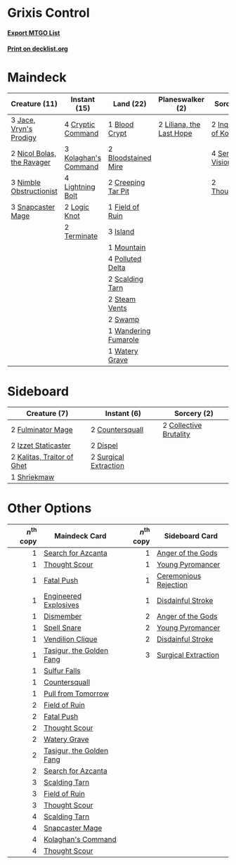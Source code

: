 # Grixis Control

#### [Export MTGO List](../collection/Grixis%20Control/Grixis%20Control.txt)
#### [Print on decklist.org](http://decklist.org/?deckmain=1%09Blood%20Crypt%0A2%09Bloodstained%20Mire%0A2%09Creeping%20Tar%20Pit%0A4%09Cryptic%20Command%0A1%09Field%20of%20Ruin%0A2%09Inquisition%20of%20Kozilek%0A3%09Island%0A3%09Jace,%20Vryn's%20Prodigy%0A3%09Kolaghan's%20Command%0A4%09Lightning%20Bolt%0A2%09Liliana,%20the%20Last%20Hope%0A2%09Logic%20Knot%0A1%09Mountain%0A2%09Nicol%20Bolas,%20the%20Ravager%0A3%09Nimble%20Obstructionist%0A4%09Polluted%20Delta%0A2%09Rise/Fall%0A2%09Scalding%20Tarn%0A4%09Serum%20Visions%0A3%09Snapcaster%20Mage%0A2%09Steam%20Vents%0A2%09Swamp%0A2%09Terminate%0A2%09Thoughtseize%0A1%09Wandering%20Fumarole%0A1%09Watery%20Grave&deckside=2%09Collective%20Brutality%0A2%09Countersquall%0A2%09Dispel%0A2%09Fulminator%20Mage%0A2%09Izzet%20Staticaster%0A2%09Kalitas,%20Traitor%20of%20Ghet%0A1%09Shriekmaw%0A2%09Surgical%20Extraction)
# Maindeck

|                                            Creature (11)                                            |                                         Instant (15)                                          |                                           Land (22)                                           |                                         Planeswalker (2)                                          |                                            Sorcery (8)                                            |Unknown (2)|
|-----------------------------------------------------------------------------------------------------|-----------------------------------------------------------------------------------------------|-----------------------------------------------------------------------------------------------|---------------------------------------------------------------------------------------------------|---------------------------------------------------------------------------------------------------|-----------|
|3 [Jace, Vryn's Prodigy](http://gatherer.wizards.com/Pages/Card/Details.aspx?multiverseid=439335)    |4 [Cryptic Command](http://gatherer.wizards.com/Pages/Card/Details.aspx?multiverseid=370439)   |1 [Blood Crypt](http://gatherer.wizards.com/Pages/Card/Details.aspx?multiverseid=405093)       |2 [Liliana, the Last Hope](http://gatherer.wizards.com/Pages/Card/Details.aspx?multiverseid=414388)|2 [Inquisition of Kozilek](http://gatherer.wizards.com/Pages/Card/Details.aspx?multiverseid=425900)|2 Rise/Fall|
|2 [Nicol Bolas, the Ravager](http://gatherer.wizards.com/Pages/Card/Details.aspx?multiverseid=447354)|3 [Kolaghan's Command](http://gatherer.wizards.com/Pages/Card/Details.aspx?multiverseid=394613)|2 [Bloodstained Mire](http://gatherer.wizards.com/Pages/Card/Details.aspx?multiverseid=405094) |                                                                                                   |4 [Serum Visions](http://gatherer.wizards.com/Pages/Card/Details.aspx?multiverseid=425874)         |           |
|3 [Nimble Obstructionist](http://gatherer.wizards.com/Pages/Card/Details.aspx?multiverseid=430729)   |4 [Lightning Bolt](http://gatherer.wizards.com/Pages/Card/Details.aspx?multiverseid=234704)    |2 [Creeping Tar Pit](http://gatherer.wizards.com/Pages/Card/Details.aspx?multiverseid=177520)  |                                                                                                   |2 [Thoughtseize](http://gatherer.wizards.com/Pages/Card/Details.aspx?multiverseid=438676)          |           |
|3 [Snapcaster Mage](http://gatherer.wizards.com/Pages/Card/Details.aspx?multiverseid=425875)         |2 [Logic Knot](http://gatherer.wizards.com/Pages/Card/Details.aspx?multiverseid=370529)        |1 [Field of Ruin](http://gatherer.wizards.com/Pages/Card/Details.aspx?multiverseid=435415)     |                                                                                                   |                                                                                                   |           |
|                                                                                                     |2 [Terminate](http://gatherer.wizards.com/Pages/Card/Details.aspx?multiverseid=426019)         |3 [Island](http://gatherer.wizards.com/Pages/Card/Details.aspx?multiverseid=439602)            |                                                                                                   |                                                                                                   |           |
|                                                                                                     |                                                                                               |1 [Mountain](http://gatherer.wizards.com/Pages/Card/Details.aspx?multiverseid=439604)          |                                                                                                   |                                                                                                   |           |
|                                                                                                     |                                                                                               |4 [Polluted Delta](http://gatherer.wizards.com/Pages/Card/Details.aspx?multiverseid=405104)    |                                                                                                   |                                                                                                   |           |
|                                                                                                     |                                                                                               |2 [Scalding Tarn](http://gatherer.wizards.com/Pages/Card/Details.aspx?multiverseid=426069)     |                                                                                                   |                                                                                                   |           |
|                                                                                                     |                                                                                               |2 [Steam Vents](http://gatherer.wizards.com/Pages/Card/Details.aspx?multiverseid=405109)       |                                                                                                   |                                                                                                   |           |
|                                                                                                     |                                                                                               |2 [Swamp](http://gatherer.wizards.com/Pages/Card/Details.aspx?multiverseid=439603)             |                                                                                                   |                                                                                                   |           |
|                                                                                                     |                                                                                               |1 [Wandering Fumarole](http://gatherer.wizards.com/Pages/Card/Details.aspx?multiverseid=407692)|                                                                                                   |                                                                                                   |           |
|                                                                                                     |                                                                                               |1 [Watery Grave](http://gatherer.wizards.com/Pages/Card/Details.aspx?multiverseid=405114)      |                                                                                                   |                                                                                                   |           |


# Sideboard

|                                            Creature (7)                                             |                                          Instant (6)                                           |                                           Sorcery (2)                                           |
|-----------------------------------------------------------------------------------------------------|------------------------------------------------------------------------------------------------|-------------------------------------------------------------------------------------------------|
|2 [Fulminator Mage](http://gatherer.wizards.com/Pages/Card/Details.aspx?multiverseid=397686)         |2 [Countersquall](http://gatherer.wizards.com/Pages/Card/Details.aspx?multiverseid=249406)      |2 [Collective Brutality](http://gatherer.wizards.com/Pages/Card/Details.aspx?multiverseid=414380)|
|2 [Izzet Staticaster](http://gatherer.wizards.com/Pages/Card/Details.aspx?multiverseid=253638)       |2 [Dispel](http://gatherer.wizards.com/Pages/Card/Details.aspx?multiverseid=201562)             |                                                                                                 |
|2 [Kalitas, Traitor of Ghet](http://gatherer.wizards.com/Pages/Card/Details.aspx?multiverseid=407596)|2 [Surgical Extraction](http://gatherer.wizards.com/Pages/Card/Details.aspx?multiverseid=397706)|                                                                                                 |
|1 [Shriekmaw](http://gatherer.wizards.com/Pages/Card/Details.aspx?multiverseid=259272)               |                                                                                                |                                                                                                 |


# Other Options

|*n*<sup>th</sup> copy|                                           Maindeck Card                                           |*n*<sup>th</sup> copy|                                         Sideboard Card                                         |
|--------------------:|---------------------------------------------------------------------------------------------------|--------------------:|------------------------------------------------------------------------------------------------|
|                    1|[Search for Azcanta](http://gatherer.wizards.com/Pages/Card/Details.aspx?multiverseid=435226)      |                    1|[Anger of the Gods](http://gatherer.wizards.com/Pages/Card/Details.aspx?multiverseid=438682)    |
|                    1|[Thought Scour](http://gatherer.wizards.com/Pages/Card/Details.aspx?multiverseid=438642)           |                    1|[Young Pyromancer](http://gatherer.wizards.com/Pages/Card/Details.aspx?multiverseid=413697)     |
|                    1|[Fatal Push](http://gatherer.wizards.com/Pages/Card/Details.aspx?multiverseid=423724)              |                    1|[Ceremonious Rejection](http://gatherer.wizards.com/Pages/Card/Details.aspx?multiverseid=417613)|
|                    1|[Engineered Explosives](http://gatherer.wizards.com/Pages/Card/Details.aspx?multiverseid=370549)   |                    1|[Disdainful Stroke](http://gatherer.wizards.com/Pages/Card/Details.aspx?multiverseid=446776)    |
|                    1|[Dismember](http://gatherer.wizards.com/Pages/Card/Details.aspx?multiverseid=397830)               |                    2|[Anger of the Gods](http://gatherer.wizards.com/Pages/Card/Details.aspx?multiverseid=438682)    |
|                    1|[Spell Snare](http://gatherer.wizards.com/Pages/Card/Details.aspx?multiverseid=370447)             |                    2|[Young Pyromancer](http://gatherer.wizards.com/Pages/Card/Details.aspx?multiverseid=413697)     |
|                    1|[Vendilion Clique](http://gatherer.wizards.com/Pages/Card/Details.aspx?multiverseid=370390)        |                    2|[Disdainful Stroke](http://gatherer.wizards.com/Pages/Card/Details.aspx?multiverseid=446776)    |
|                    1|[Tasigur, the Golden Fang](http://gatherer.wizards.com/Pages/Card/Details.aspx?multiverseid=391937)|                    3|[Surgical Extraction](http://gatherer.wizards.com/Pages/Card/Details.aspx?multiverseid=397706)  |
|                    1|[Sulfur Falls](http://gatherer.wizards.com/Pages/Card/Details.aspx?multiverseid=241987)            |                     |                                                                                                |
|                    1|[Countersquall](http://gatherer.wizards.com/Pages/Card/Details.aspx?multiverseid=249406)           |                     |                                                                                                |
|                    1|[Pull from Tomorrow](http://gatherer.wizards.com/Pages/Card/Details.aspx?multiverseid=426767)      |                     |                                                                                                |
|                    2|[Field of Ruin](http://gatherer.wizards.com/Pages/Card/Details.aspx?multiverseid=435415)           |                     |                                                                                                |
|                    2|[Fatal Push](http://gatherer.wizards.com/Pages/Card/Details.aspx?multiverseid=423724)              |                     |                                                                                                |
|                    2|[Thought Scour](http://gatherer.wizards.com/Pages/Card/Details.aspx?multiverseid=438642)           |                     |                                                                                                |
|                    2|[Watery Grave](http://gatherer.wizards.com/Pages/Card/Details.aspx?multiverseid=405114)            |                     |                                                                                                |
|                    2|[Tasigur, the Golden Fang](http://gatherer.wizards.com/Pages/Card/Details.aspx?multiverseid=391937)|                     |                                                                                                |
|                    2|[Search for Azcanta](http://gatherer.wizards.com/Pages/Card/Details.aspx?multiverseid=435226)      |                     |                                                                                                |
|                    3|[Scalding Tarn](http://gatherer.wizards.com/Pages/Card/Details.aspx?multiverseid=426069)           |                     |                                                                                                |
|                    3|[Field of Ruin](http://gatherer.wizards.com/Pages/Card/Details.aspx?multiverseid=435415)           |                     |                                                                                                |
|                    3|[Thought Scour](http://gatherer.wizards.com/Pages/Card/Details.aspx?multiverseid=438642)           |                     |                                                                                                |
|                    4|[Scalding Tarn](http://gatherer.wizards.com/Pages/Card/Details.aspx?multiverseid=426069)           |                     |                                                                                                |
|                    4|[Snapcaster Mage](http://gatherer.wizards.com/Pages/Card/Details.aspx?multiverseid=425875)         |                     |                                                                                                |
|                    4|[Kolaghan's Command](http://gatherer.wizards.com/Pages/Card/Details.aspx?multiverseid=394613)      |                     |                                                                                                |
|                    4|[Thought Scour](http://gatherer.wizards.com/Pages/Card/Details.aspx?multiverseid=438642)           |                     |                                                                                                |


